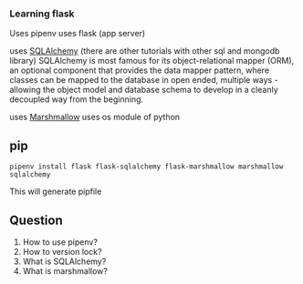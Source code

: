 ### Learning flask

Uses pipenv
uses flask (app server)

uses [SQLAlchemy](https://www.sqlalchemy.org/) (there are other tutorials with other sql and mongodb library)
SQLAlchemy is most famous for its object-relational mapper (ORM), an optional component that provides the data mapper pattern, where classes can be mapped to the database in open ended, multiple ways - allowing the object model and database schema to develop in a cleanly decoupled way from the beginning.

uses [Marshmallow](https://marshmallow.readthedocs.io/en/stable/)
uses os module of python

## pip

```shell
pipenv install flask flask-sqlalchemy flask-marshmallow marshmallow sqlalchemy
```

This will generate pipfile

## Question

1. How to use pipenv?
2. How to version lock?
3. What is SQLAlchemy?
4. What is marshmallow?
